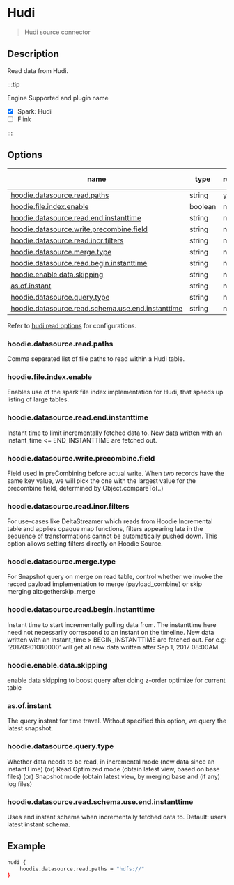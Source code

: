 # Hudi

> Hudi source connector

## Description

Read data from Hudi.

:::tip

Engine Supported and plugin name

* [x] Spark: Hudi
* [ ] Flink

:::

## Options

| name           | type   | required | default value |
| -------------- | ------ | -------- | ------------- |
| [hoodie.datasource.read.paths](#hoodiedatasourcereadpaths) | string | yes      | -             |
| [hoodie.file.index.enable](#hoodiefileindexenable)  | boolean | no      | -             |
| [hoodie.datasource.read.end.instanttime](#hoodiedatasourcereadendinstanttime)          | string | no      | -             |
| [hoodie.datasource.write.precombine.field](#hoodiedatasourcewriteprecombinefield)            | string | no      | -             |
| [hoodie.datasource.read.incr.filters](#hoodiedatasourcereadincrfilters)       | string | no      | -             |
| [hoodie.datasource.merge.type](#hoodiedatasourcemergetype)  | string | no      | -             |
| [hoodie.datasource.read.begin.instanttime](#hoodiedatasourcereadbegininstanttime)            | string | no      | -             |
| [hoodie.enable.data.skipping](#hoodieenabledataskipping)   | string | no      | -             |
| [as.of.instant](#asofinstant)    | string | no      | -             |
| [hoodie.datasource.query.type](#hoodiedatasourcequerytype)         | string | no      | -             |
| [hoodie.datasource.read.schema.use.end.instanttime](#hoodiedatasourcereadschemauseendinstanttime)      | string | no      | -             |

Refer to [hudi read options](https://hudi.apache.org/docs/configurations/#Read-Options) for configurations.

### hoodie.datasource.read.paths

Comma separated list of file paths to read within a Hudi table.

### hoodie.file.index.enable
Enables use of the spark file index implementation for Hudi, that speeds up listing of large tables.

### hoodie.datasource.read.end.instanttime
Instant time to limit incrementally fetched data to. New data written with an instant_time <= END_INSTANTTIME are fetched out.

### hoodie.datasource.write.precombine.field
Field used in preCombining before actual write. When two records have the same key value, we will pick the one with the largest value for the precombine field, determined by Object.compareTo(..)

### hoodie.datasource.read.incr.filters
For use-cases like DeltaStreamer which reads from Hoodie Incremental table and applies opaque map functions, filters appearing late in the sequence of transformations cannot be automatically pushed down. This option allows setting filters directly on Hoodie Source.

### hoodie.datasource.merge.type
For Snapshot query on merge on read table, control whether we invoke the record payload implementation to merge (payload_combine) or skip merging altogetherskip_merge

### hoodie.datasource.read.begin.instanttime
Instant time to start incrementally pulling data from. The instanttime here need not necessarily correspond to an instant on the timeline. New data written with an instant_time > BEGIN_INSTANTTIME are fetched out. For e.g: ‘20170901080000’ will get all new data written after Sep 1, 2017 08:00AM.

### hoodie.enable.data.skipping
enable data skipping to boost query after doing z-order optimize for current table

### as.of.instant
The query instant for time travel. Without specified this option, we query the latest snapshot.

### hoodie.datasource.query.type
Whether data needs to be read, in incremental mode (new data since an instantTime) (or) Read Optimized mode (obtain latest view, based on base files) (or) Snapshot mode (obtain latest view, by merging base and (if any) log files)

### hoodie.datasource.read.schema.use.end.instanttime
Uses end instant schema when incrementally fetched data to. Default: users latest instant schema.

## Example

```bash
hudi {
    hoodie.datasource.read.paths = "hdfs://"
}
```


